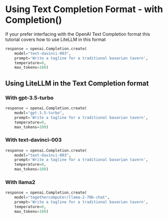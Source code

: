 # Using Text Completion Format - with Completion()

If your prefer interfacing with the OpenAI Text Completion format this tutorial covers how to use LiteLLM in this format
```python
response = openai.Completion.create(
    model="text-davinci-003",
    prompt='Write a tagline for a traditional bavarian tavern',
    temperature=0,
    max_tokens=100)
```

## Using LiteLLM in the Text Completion format
### With gpt-3.5-turbo
```python
response = openai.Completion.create(
    model="gpt-3.5-turbo",
    prompt='Write a tagline for a traditional bavarian tavern',
    temperature=0,
    max_tokens=100)
```

### With text-davinci-003
```python
response = openai.Completion.create(
    model="text-davinci-003",
    prompt='Write a tagline for a traditional bavarian tavern',
    temperature=0,
    max_tokens=100)
```

### With llama2
```python
response = openai.Completion.create(
    model="togethercomputer/llama-2-70b-chat",
    prompt='Write a tagline for a traditional bavarian tavern',
    temperature=0,
    max_tokens=100)
```